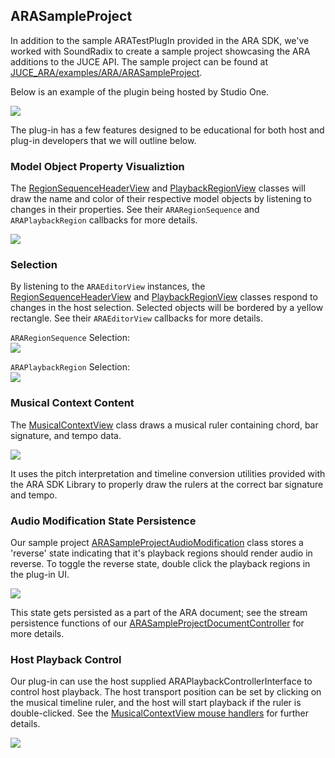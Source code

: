 ## ARASampleProject

In addition to the sample ARATestPlugIn provided in the ARA SDK, we've worked with SoundRadix to create 
a sample project showcasing the ARA additions to the JUCE API. The sample project can be found at 
[JUCE_ARA/examples/ARA/ARASampleProject](https://github.com/Celemony/JUCE_ARA/tree/develop/examples/ARA/ARASampleProject). 

Below is an example of the plugin being hosted by Studio One. 

<img src="https://i.imgur.com/NaMNBol.gif"/>

The plug-in has a few features designed to be educational for both host and plug-in developers that we will outline below. 

### Model Object Property Visualiztion

The [RegionSequenceHeaderView](Source/RegionSequenceHeaderView.h) and [PlaybackRegionView](Source/PlaybackRegionView.h) classes will draw the name and color of their respective model objects by listening to changes in their properties. See their `ARARegionSequence` and `ARAPlaybackRegion` callbacks for more details. 

<img src="https://i.imgur.com/3Cc4uEq.gif"/>

### Selection

By listening to the `ARAEditorView` instances, the [RegionSequenceHeaderView](Source/RegionSequenceHeaderView.h) and [PlaybackRegionView](Source/PlaybackRegionView.h) classes respond to changes in the host selection. Selected objects will be bordered by a yellow rectangle. See their `ARAEditorView` callbacks for more details. 

`ARARegionSequence` Selection:
<br>
<img src="https://i.imgur.com/mouUUXp.gif"/>

`ARAPlaybackRegion` Selection:
<br>
<img src="https://i.imgur.com/YaGCZbT.gif"/>

### Musical Context Content

The [MusicalContextView](Source/MusicalContextView.h) class draws a musical ruler containing chord, bar signature, and tempo data. 

<img src="https://i.imgur.com/6uUq5QH.gif"/>

It uses the pitch interpretation and timeline conversion utilities provided with the ARA SDK Library to properly draw the rulers at the correct bar signature and tempo. 

### Audio Modification State Persistence

Our sample project [ARASampleProjectAudioModification](Source/ARASampleProjectAudioModification.h) class stores a 'reverse' state indicating that it's playback regions should render audio in reverse. To toggle the reverse state, double click the playback regions in the plug-in UI. 

<img src="https://i.imgur.com/UIhfW9f.gif"/>

This state gets persisted as a part of the ARA document; see the stream persistence functions of our [ARASampleProjectDocumentController](Source/ARASampleProjectDocumentController.h) for more details. 

### Host Playback Control

Our plug-in can use the host supplied ARAPlaybackControllerInterface to control host playback. The host transport position can be set by clicking on the musical timeline ruler, and the host will start playback if the ruler is double-clicked. See the [MusicalContextView mouse handlers](Source/MusicalContextView.cpp) for further details. 

<img src="https://i.imgur.com/cVNRNfj.gif"/>
